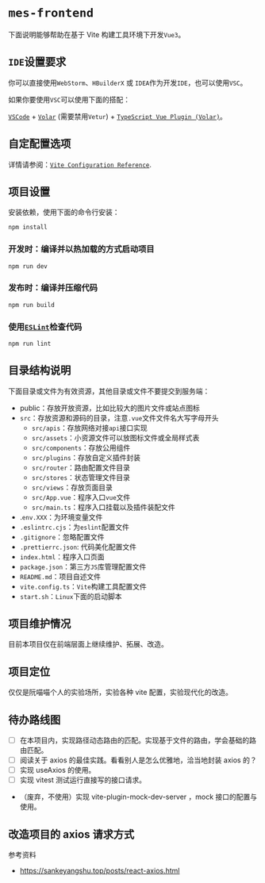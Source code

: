 # `mes-frontend`

下面说明能够帮助在基于 Vite 构建工具环境下开发`Vue3`。

## `IDE`设置要求

你可以直接使用`WebStorm`、`HBuilderX` 或 `IDEA`作为开发`IDE`，也可以使用`VSC`。

如果你要使用`VSC`可以使用下面的搭配：

[`VSCode`](https://code.visualstudio.com/) + [`Volar`](https://marketplace.visualstudio.com/items?itemName=Vue.volar) (需要禁用`Vetur`) + [`TypeScript Vue Plugin (Volar)`](https://marketplace.visualstudio.com/items?itemName=Vue.vscode-typescript-vue-plugin)。

## 自定配置选项

详情请参阅：[`Vite Configuration Reference`](https://vitejs.dev/config/).

## 项目设置

安装依赖，使用下面的命令行安装：

```sh
npm install
```

### 开发时：编译并以热加载的方式启动项目

```sh
npm run dev
```

### 发布时：编译并压缩代码

```sh
npm run build
```

### 使用[`ESLint`](https://eslint.org/)检查代码

```sh
npm run lint
```

## 目录结构说明

下面目录或文件为有效资源，其他目录或文件不要提交到服务端：

- public：存放开放资源，比如比较大的图片文件或站点图标
- `src`：存放资源和源码的目录，注意`.vue`文件文件名大写字母开头
  - `src/apis`：存放网络对接`api`接口实现
  - `src/assets`：小资源文件可以放图标文件或全局样式表
  - `src/components`：存放公用组件
  - `src/plugins`：存放自定义插件封装
  - `src/router`：路由配置文件目录
  - `src/stores`：状态管理文件目录
  - `src/views`：存放页面目录
  - `src/App.vue`：程序入口`vue`文件
  - `src/main.ts`：程序入口挂载以及插件装配文件
- .`env.XXX`：为环境变量文件
- `.eslintrc.cjs`：为`eslint`配置文件
- `.gitignore`：忽略配置文件
- `.prettierrc.json`: 代码美化配置文件
- `index.html`：程序入口页面
- `package.json`：第三方`JS`库管理配置文件
- `README.md`：项目自述文件
- `vite.config.ts`：`Vite`构建工具配置文件
- `start.sh`：`Linux`下面的启动脚本

## 项目维护情况

目前本项目仅在前端层面上继续维护、拓展、改造。

## 项目定位

仅仅是阮喵喵个人的实验场所，实验各种 vite 配置，实验现代化的改造。

## 待办路线图

- [ ] 在本项目内，实现路径动态路由的匹配。实现基于文件的路由，学会基础的路由匹配。
- [ ] 阅读关于 axios 的最佳实践。看看别人是怎么优雅地，洽当地封装 axios 的？
- [ ] 实现 useAxios 的使用。
- [ ] 实现 vitest 测试运行直接写的接口请求。

- （废弃，不使用）实现 vite-plugin-mock-dev-server ，mock 接口的配置与使用。

## 改造项目的 axios 请求方式

参考资料

- https://sankeyangshu.top/posts/react-axios.html

